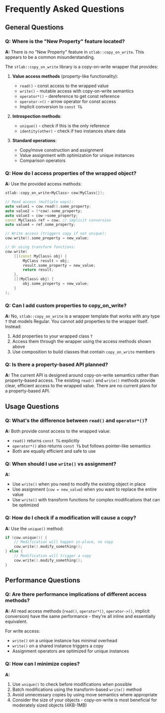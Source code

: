 # Frequently Asked Questions

## General Questions

### Q: Where is the "New Property" feature located?

**A:** There is no "New Property" feature in `stlab::copy_on_write`. This appears to be a common misunderstanding. 

The `stlab::copy_on_write` library is a copy-on-write wrapper that provides:

1. **Value access methods** (property-like functionality):
   - `read()` - const access to the wrapped value
   - `write()` - mutable access with copy-on-write semantics
   - `operator*()` - dereference to get const reference
   - `operator->()` - arrow operator for const access
   - Implicit conversion to `const T&`

2. **Introspection methods**:
   - `unique()` - check if this is the only reference
   - `identity(other)` - check if two instances share data

3. **Standard operations**:
   - Copy/move construction and assignment
   - Value assignment with optimization for unique instances
   - Comparison operators

### Q: How do I access properties of the wrapped object?

**A:** Use the provided access methods:

```cpp
stlab::copy_on_write<MyClass> cow(MyClass{});

// Read access (multiple ways):
auto value1 = cow.read().some_property;
auto value2 = (*cow).some_property;
auto value3 = cow->some_property;
const MyClass& ref = cow; // implicit conversion
auto value4 = ref.some_property;

// Write access (triggers copy if not unique):
cow.write().some_property = new_value;

// Or using transform functions:
cow.write(
    [](const MyClass& obj) { 
        MyClass result = obj;
        result.some_property = new_value;
        return result;
    },
    [](MyClass& obj) { 
        obj.some_property = new_value; 
    }
);
```

### Q: Can I add custom properties to copy_on_write?

**A:** No, `stlab::copy_on_write` is a wrapper template that works with any type `T` that models Regular. You cannot add properties to the wrapper itself. Instead:

1. Add properties to your wrapped class `T`
2. Access them through the wrapper using the access methods shown above
3. Use composition to build classes that contain `copy_on_write` members

### Q: Is there a property-based API planned?

**A:** The current API is designed around copy-on-write semantics rather than property-based access. The existing `read()` and `write()` methods provide clear, efficient access to the wrapped value. There are no current plans for a property-based API.

## Usage Questions

### Q: What's the difference between `read()` and `operator*()`?

**A:** Both provide const access to the wrapped value:
- `read()` returns `const T&` explicitly 
- `operator*()` also returns `const T&` but follows pointer-like semantics
- Both are equally efficient and safe to use

### Q: When should I use `write()` vs assignment?

**A:** 
- Use `write()` when you need to modify the existing object in place
- Use assignment (`cow = new_value`) when you want to replace the entire value
- Use `write()` with transform functions for complex modifications that can be optimized

### Q: How do I check if a modification will cause a copy?

**A:** Use the `unique()` method:

```cpp
if (cow.unique()) {
    // Modification will happen in-place, no copy
    cow.write().modify_something();
} else {
    // Modification will trigger a copy
    cow.write().modify_something();
}
```

## Performance Questions

### Q: Are there performance implications of different access methods?

**A:** All read access methods (`read()`, `operator*()`, `operator->()`, implicit conversion) have the same performance - they're all inline and essentially equivalent.

For write access:
- `write()` on a unique instance has minimal overhead
- `write()` on a shared instance triggers a copy
- Assignment operators are optimized for unique instances

### Q: How can I minimize copies?

**A:**
1. Use `unique()` to check before modifications when possible
2. Batch modifications using the transform-based `write()` method
3. Avoid unnecessary copies by using move semantics where appropriate
4. Consider the size of your objects - copy-on-write is most beneficial for moderately sized objects (4KB-1MB)
